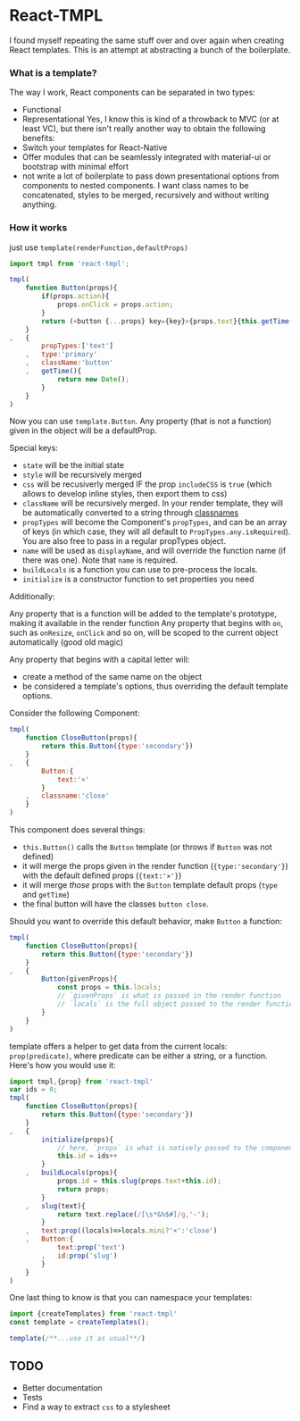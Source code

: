 # React-TMPL

I found myself repeating the same stuff over and over again when creating React templates. This is an attempt at abstracting a bunch of the boilerplate.

### What is a template?

The way I work, React components can be separated in two types:
- Functional
- Representational
Yes, I know this is kind of a throwback to MVC (or at least VC), but there isn't really another way to obtain the following benefits:
- Switch your templates for React-Native
- Offer modules that can be seamlessly integrated with material-ui or bootstrap with minimal effort
- not write a lot of boilerplate to pass down presentational options from components to nested components. I want class names to be concatenated, styles to be merged, recursively and without writing anything.


### How it works

just use `template(renderFunction,defaultProps)`

```js
import tmpl from 'react-tmpl';

tmpl(
	function Button(props){
		if(props.action){
			props.onClick = props.action;
		}
		return (<button {...props} key={key}>{props.text}{this.getTime()}</button>);
	}
,	{
		propTypes:['text']
	,	type:'primary'
	,	className:'button'
	,	getTime(){
			return new Date();
		}
	}
)
```
Now you can use `template.Button`.
Any property (that is not a function) given in the object will be a defaultProp.

Special keys:
- `state` will be the initial state
- `style` will be recursively merged
- `css` will be recusiverly merged IF the prop `includeCSS` is `true` (which allows to develop inline styles, then export them to css)
- `className` will be recursively merged. In your render template, they will be automatically converted to a string through [classnames](https://github.com/JedWatson/classnames)
- `propTypes` will become the Component's `propTypes`, and can be an array of keys (in which case, they will all default to `PropTypes.any.isRequired`). You are also free to pass in a regular propTypes object.
- `name` will be used as `displayName`, and will override the function name (if there was one). Note that `name` is required.
- `buildLocals` is a function you can use to pre-process the locals.
- `initialize` is a constructor function to set properties you need

Additionally:

Any property that is a function will be added to the template's prototype, making it available in the render function
Any property that begins with `on`, such as `onResize`, `onClick` and so on, will be scoped to the current object automatically (good old magic)


Any property that begins with a capital letter will:
- create a method of the same name on the object
- be considered a template's options, thus overriding the default template options.

Consider the following Component:

```js
tmpl(
	function CloseButton(props){
		return this.Button({type:'secondary'})
	}
,	{
		Button:{
			text:'×'
		}
	,	classname:'close'
	}
)
```

This component does several things:
- `this.Button()` calls the `Button` template (or throws if `Button` was not defined)
- it will merge the props given in the render function (`{type:'secondary'}`) with the default defined props (`{text:'×'}`)
- it will merge *those* props with the `Button` template default props (`type` and `getTime`)
- the final button will have the classes `button close`.

Should you want to override this default behavior, make `Button` a function:

```js
tmpl(
	function CloseButton(props){
		return this.Button({type:'secondary'})
	}
,	{
		Button(givenProps){
			const props = this.locals;
			// `givenProps` is what is passed in the render function
			// `locals` is the full object passed to the render function
		}
	}
)
```

template offers a helper to get data from the current locals:
`prop(predicate)`, where predicate can be either a string, or a function.
Here's how you would use it:

```js
import tmpl,{prop} from 'react-tmpl'
var ids = 0;
tmpl(
	function CloseButton(props){
		return this.Button({type:'secondary'})
	}
,	{
		initialize(props){
			// here, `props` is what is natively passed to the component
			this.id = ids++
		}
	,	buildLocals(props){
			props.id = this.slug(props.text+this.id);
			return props;
		}
	,	slug(text){
			return text.replace(/[\s*&%$#]/g,'-');
		}
	,	text:prop((locals)=>locals.mini?'×':'close')
	,	Button:{
			text:prop('text')
		,	id:prop('slug')
		}
	}
)
```

One last thing to know is that you can namespace your templates:

```js
import {createTemplates} from 'react-tmpl'
const template = createTemplates();

template(/**...use it as usual**/)
```


## TODO

- Better documentation
- Tests
- Find a way to extract `css` to a stylesheet
